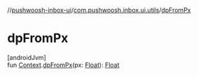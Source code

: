 //[pushwoosh-inbox-ui](../../index.md)/[com.pushwoosh.inbox.ui.utils](index.md)/[dpFromPx](dp-from-px.md)

# dpFromPx

[androidJvm]\
fun [Context](https://developer.android.com/reference/kotlin/android/content/Context.html).[dpFromPx](dp-from-px.md)(px: [Float](https://kotlinlang.org/api/latest/jvm/stdlib/kotlin-stdlib/kotlin/-float/index.html)): [Float](https://kotlinlang.org/api/latest/jvm/stdlib/kotlin-stdlib/kotlin/-float/index.html)
